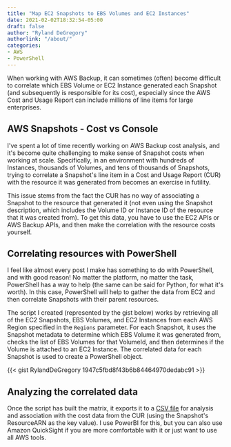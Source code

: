 ```yaml
---
title: "Map EC2 Snapshots to EBS Volumes and EC2 Instances"
date: 2021-02-02T18:32:54-05:00
draft: false
author: "Ryland DeGregory"
authorlink: "/about/"
categories:
- AWS
- PowerShell
---
```


When working with AWS Backup, it can sometimes (often) become difficult to correlate which EBS Volume or EC2 Instance generated each Snapshot (and subsequently is responsible for its cost), especially since the AWS Cost and Usage Report can include millions of line items for large enterprises.
<!--more-->

## AWS Snapshots - Cost vs Console

I've spent a lot of time recently working on AWS Backup cost analysis, and it's become quite challenging to make sense of Snapshot costs when working at scale. Specifically, in an environment with hundreds of Instances, thousands of Volumes, and tens of thousands of Snapshots, trying to correlate a Snapshot's line item in a Cost and Usage Report (CUR) with the resource it was generated from becomes an exercise in futility.

This issue stems from the fact the CUR has no way of associating a Snapshot to the resource that generated it (not even using the Snapshot description, which includes the Volume ID or Instance ID of the resource that it was created from). To get this data, you have to use the EC2 APIs or AWS Backup APIs, and then make the correlation with the resource costs yourself.

## Correlating resources with PowerShell

I feel like almost every post I make has something to do with PowerShell, and with good reason! No matter the platform, no matter the task, PowerShell has a way to help (the same can be said for Python, for what it's worth). In this case, PowerShell will help to gather the data from EC2 and then correlate Snapshots with their parent resources.

The script I created (represented by the gist below) works by retrieving all of the EC2 Snapshots, EBS Volumes, and EC2 Instances from each AWS Region specified in the `Regions` parameter. For each Snapshot, it uses the Snapshot metadata to determine which EBS Volume it was generated from, checks the list of EBS Volumes for that VolumeId, and then determines if the Volume is attached to an EC2 Instance. The correlated data for each Snapshot is used to create a PowerShell object.

{{< gist RylandDeGregory 1947c5fbd8f43b6b84464970dedabc91 >}}

## Analyzing the correlated data

Once the script has built the matrix, it exports it to a [CSV file](https://en.wikipedia.org/wiki/Comma-separated_values) for analysis and association with the cost data from the CUR (using the Snapshot's ResourceARN as the key value). I use PowerBI for this, but you can also use Amazon QuickSight if you are more comfortable with it or just want to use all AWS tools.
